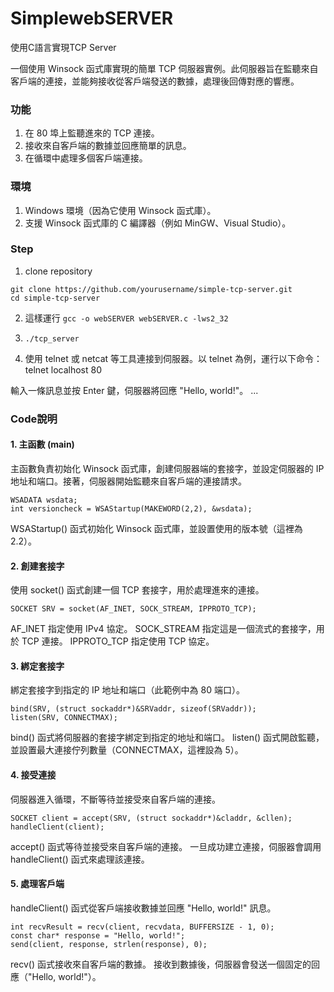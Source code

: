 # SimplewebSERVER
使用C語言實現TCP Server

一個使用 Winsock 函式庫實現的簡單 TCP 伺服器實例。此伺服器旨在監聽來自客戶端的連接，並能夠接收從客戶端發送的數據，處理後回傳對應的響應。

### 功能

  1. 在 80 埠上監聽進來的 TCP 連接。
  2. 接收來自客戶端的數據並回應簡單的訊息。
  3. 在循環中處理多個客戶端連接。

### 環境

  1. Windows 環境（因為它使用 Winsock 函式庫）。  
  2. 支援 Winsock 函式庫的 C 編譯器（例如 MinGW、Visual Studio）。

### Step
1. clone repository
```
git clone https://github.com/yourusername/simple-tcp-server.git
cd simple-tcp-server
```
2. 這樣運行
   `gcc -o webSERVER webSERVER.c -lws2_32`

3. `./tcp_server`
   
4. 使用 telnet 或 netcat 等工具連接到伺服器。以 telnet 為例，運行以下命令：
telnet localhost 80

輸入一條訊息並按 Enter 鍵，伺服器將回應 "Hello, world!"。
...

### Code說明

#### 1. 主函數 (main)
主函數負責初始化 Winsock 函式庫，創建伺服器端的套接字，並設定伺服器的 IP 地址和端口。接著，伺服器開始監聽來自客戶端的連接請求。
```
WSADATA wsdata;
int versioncheck = WSAStartup(MAKEWORD(2,2), &wsdata);
```
WSAStartup() 函式初始化 Winsock 函式庫，並設置使用的版本號（這裡為 2.2）。

#### 2. 創建套接字
使用 socket() 函式創建一個 TCP 套接字，用於處理進來的連接。

`SOCKET SRV = socket(AF_INET, SOCK_STREAM, IPPROTO_TCP);`

AF_INET 指定使用 IPv4 協定。
SOCK_STREAM 指定這是一個流式的套接字，用於 TCP 連接。
IPPROTO_TCP 指定使用 TCP 協定。


#### 3. 綁定套接字

綁定套接字到指定的 IP 地址和端口（此範例中為 80 端口）。
```
bind(SRV, (struct sockaddr*)&SRVaddr, sizeof(SRVaddr));
listen(SRV, CONNECTMAX);
```

bind() 函式將伺服器的套接字綁定到指定的地址和端口。
listen() 函式開啟監聽，並設置最大連接佇列數量（CONNECTMAX，這裡設為 5）。
#### 4. 接受連接

伺服器進入循環，不斷等待並接受來自客戶端的連接。

```
SOCKET client = accept(SRV, (struct sockaddr*)&claddr, &cllen);
handleClient(client);
```
accept() 函式等待並接受來自客戶端的連接。
一旦成功建立連接，伺服器會調用 handleClient() 函式來處理該連接。

#### 5. 處理客戶端

handleClient() 函式從客戶端接收數據並回應 "Hello, world!" 訊息。
```
int recvResult = recv(client, recvdata, BUFFERSIZE - 1, 0);
const char* response = "Hello, world!";
send(client, response, strlen(response), 0);
```
recv() 函式接收來自客戶端的數據。
接收到數據後，伺服器會發送一個固定的回應（"Hello, world!"）。


